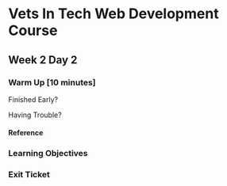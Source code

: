 # Vets In Tech Web Development Course

## Week 2 Day 2

### Warm Up [10 minutes]

Finished Early?

Having Trouble?

#### Reference

### Learning Objectives

### Exit Ticket

